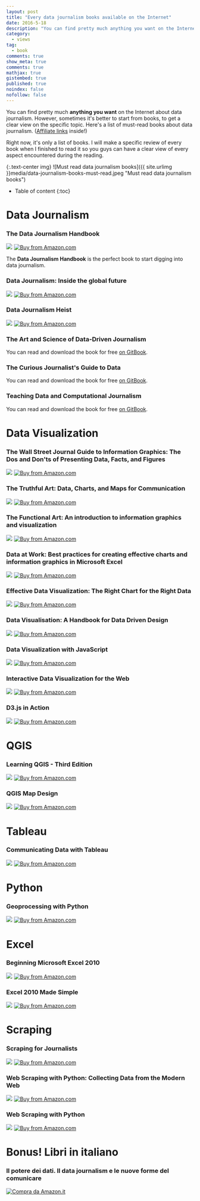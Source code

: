 ```yaml
---
layout: post
title: "Every data journalism books available on the Internet"
date: 2016-5-18
description: "You can find pretty much anything you want on the Internet about data journalism. However, sometimes it's better to start from books, to get a clear view on the specific topic. Here's a list of must-read books about data journalism."
category:
  - views
tag:
  - book
comments: true
show_meta: true
comments: true
mathjax: true
gistembed: true
published: true
noindex: false
nofollow: false
---
```


You can find pretty much **anything you want** on the Internet about data journalism. However, sometimes it's better to start from books, to get a clear view on the specific topic. Here's a list of must-read books about data journalism.
([Affiliate links](https://en.wikipedia.org/wiki/Affiliate_marketing) inside!)

Right now, it's only a list of books. I will make a specific review of every book when I finished to read it so you guys can have a clear view of every aspect encountered during the reading.

<!--more-->

{:.text-center img}
![Must read data journalism books]({{ site.urlimg }}media/data-journalism-books-must-read.jpeg "Must read data journalism books")


* Table of content
{:toc}

# Data Journalism

### The Data Journalism Handbook

<a  href="http://www.amazon.com/gp/product/1449330061/ref=as_li_tl?ie=UTF8&camp=1789&creative=9325&creativeASIN=1449330061&linkCode=as2&tag=damianobacci-20&linkId=ECEHKCYUVGXJW75U"><img border="0" src="http://ws-na.amazon-adsystem.com/widgets/q?_encoding=UTF8&ASIN=1449330061&Format=_SL160_&ID=AsinImage&MarketPlace=US&ServiceVersion=20070822&WS=1&tag=damianobacci-20" ></a><img src="http://ir-na.amazon-adsystem.com/e/ir?t=damianobacci-20&l=as2&o=1&a=1449330061" width="1" height="1" border="0" alt="" style="border:none !important; margin:0px !important;" />
<a href="http://www.amazon.com/gp/product/1449330061/ref=as_li_tl?ie=UTF8&camp=1789&creative=9325&creativeASIN=1449330061&linkCode=as2&tag=damianobacci-20&linkId=ECEHKCYUVGXJW75U">
  <img src="https://damianobacci.github.io/images//media/amazon_button.png" alt="Buy from Amazon.com">
</a>

The **Data Journalism Handbook** is the perfect book to start digging into data journalism.

### Data Journalism: Inside the global future

<a  href="http://www.amazon.com/gp/product/1845496639/ref=as_li_tl?ie=UTF8&camp=1789&creative=9325&creativeASIN=1845496639&linkCode=as2&tag=damianobacci-20&linkId=YEMHJ5XABY534XP4"><img border="0" src="http://ws-na.amazon-adsystem.com/widgets/q?_encoding=UTF8&ASIN=1845496639&Format=_SL160_&ID=AsinImage&MarketPlace=US&ServiceVersion=20070822&WS=1&tag=damianobacci-20" ></a><img src="http://ir-na.amazon-adsystem.com/e/ir?t=damianobacci-20&l=as2&o=1&a=1845496639" width="1" height="1" border="0" alt="" style="border:none !important; margin:0px !important;" />
<a href="http://www.amazon.com/gp/product/1845496639/ref=as_li_tl?ie=UTF8&camp=1789&creative=9325&creativeASIN=1845496639&linkCode=as2&tag=damianobacci-20&linkId=YEMHJ5XABY534XP4">
  <img src="https://damianobacci.github.io/images//media/amazon_button.png" alt="Buy from Amazon.com">
</a>

### Data Journalism Heist

<a  href="http://www.amazon.com/gp/product/B00GX79DB6/ref=as_li_tl?ie=UTF8&camp=1789&creative=9325&creativeASIN=B00GX79DB6&linkCode=as2&tag=damianobacci-20&linkId=URLZU2JREESOBUN5"><img border="0" src="http://ws-na.amazon-adsystem.com/widgets/q?_encoding=UTF8&ASIN=B00GX79DB6&Format=_SL160_&ID=AsinImage&MarketPlace=US&ServiceVersion=20070822&WS=1&tag=damianobacci-20" ></a><img src="http://ir-na.amazon-adsystem.com/e/ir?t=damianobacci-20&l=as2&o=1&a=B00GX79DB6" width="1" height="1" border="0" alt="" style="border:none !important; margin:0px !important;" />
<a href="http://www.amazon.com/gp/product/B00GX79DB6/ref=as_li_tl?ie=UTF8&camp=1789&creative=9325&creativeASIN=B00GX79DB6&linkCode=as2&tag=damianobacci-20&linkId=URLZU2JREESOBUN5">
  <img src="https://damianobacci.github.io/images//media/amazon_button.png" alt="Buy from Amazon.com">
</a>

### The Art and Science of Data-Driven Journalism

You can read and download the book for free [on GitBook](https://www.gitbook.com/book/towcenter/the-art-and-science-of-data-driven-journalism/details).

### The Curious Journalist's Guide to Data

You can read and download the book for free [on GitBook](https://www.gitbook.com/book/towcenter/curious-journalist-s-guide-to-data/details).

### Teaching Data and Computational Journalism

You can read and download the book for free [on GitBook](https://www.gitbook.com/book/columbiajournalism/teaching-data-computational-journalism/details).

# Data Visualization

### The Wall Street Journal Guide to Information Graphics: The Dos and Don'ts of Presenting Data, Facts, and Figures

<a  href="http://www.amazon.com/gp/product/0393347281/ref=as_li_tl?ie=UTF8&camp=1789&creative=9325&creativeASIN=0393347281&linkCode=as2&tag=damianobacci-20&linkId=NLAAVCYM4NOLOWJR"><img border="0" src="http://ws-na.amazon-adsystem.com/widgets/q?_encoding=UTF8&ASIN=0393347281&Format=_SL160_&ID=AsinImage&MarketPlace=US&ServiceVersion=20070822&WS=1&tag=damianobacci-20" ></a><img src="http://ir-na.amazon-adsystem.com/e/ir?t=damianobacci-20&l=as2&o=1&a=0393347281" width="1" height="1" border="0" alt="" style="border:none !important; margin:0px !important;" />
<a href="http://www.amazon.com/gp/product/0393347281/ref=as_li_tl?ie=UTF8&camp=1789&creative=9325&creativeASIN=0393347281&linkCode=as2&tag=damianobacci-20&linkId=NLAAVCYM4NOLOWJR">
  <img src="https://damianobacci.github.io/images//media/amazon_button.png" alt="Buy from Amazon.com">
</a>

### The Truthful Art: Data, Charts, and Maps for Communication

<a  href="http://www.amazon.com/gp/product/0321934075/ref=as_li_tl?ie=UTF8&camp=1789&creative=9325&creativeASIN=0321934075&linkCode=as2&tag=damianobacci-20&linkId=2GGPOEGUQHX4DJWG"><img border="0" src="http://ws-na.amazon-adsystem.com/widgets/q?_encoding=UTF8&ASIN=0321934075&Format=_SL160_&ID=AsinImage&MarketPlace=US&ServiceVersion=20070822&WS=1&tag=damianobacci-20" ></a><img src="http://ir-na.amazon-adsystem.com/e/ir?t=damianobacci-20&l=as2&o=1&a=0321934075" width="1" height="1" border="0" alt="" style="border:none !important; margin:0px !important;" />
<a href="http://www.amazon.com/gp/product/0321934075/ref=as_li_tl?ie=UTF8&camp=1789&creative=9325&creativeASIN=0321934075&linkCode=as2&tag=damianobacci-20&linkId=2GGPOEGUQHX4DJWG">
  <img src="https://damianobacci.github.io/images//media/amazon_button.png" alt="Buy from Amazon.com">
</a>

### The Functional Art: An introduction to information graphics and visualization

<a  href="http://www.amazon.com/gp/product/0321834739/ref=as_li_tl?ie=UTF8&camp=1789&creative=9325&creativeASIN=0321834739&linkCode=as2&tag=damianobacci-20&linkId=4PDJRNFS2BGMYXNU"><img border="0" src="http://ws-na.amazon-adsystem.com/widgets/q?_encoding=UTF8&ASIN=0321834739&Format=_SL160_&ID=AsinImage&MarketPlace=US&ServiceVersion=20070822&WS=1&tag=damianobacci-20" ></a><img src="http://ir-na.amazon-adsystem.com/e/ir?t=damianobacci-20&l=as2&o=1&a=0321834739" width="1" height="1" border="0" alt="" style="border:none !important; margin:0px !important;" />
<a href="http://www.amazon.com/gp/product/0321834739/ref=as_li_tl?ie=UTF8&camp=1789&creative=9325&creativeASIN=0321834739&linkCode=as2&tag=damianobacci-20&linkId=4PDJRNFS2BGMYXNU">
  <img src="https://damianobacci.github.io/images//media/amazon_button.png" alt="Buy from Amazon.com">
</a>

### Data at Work: Best practices for creating effective charts and information graphics in Microsoft Excel

<a href="https://www.amazon.com/gp/product/0134268636/ref=as_li_tl?ie=UTF8&camp=1789&creative=9325&creativeASIN=0134268636&linkCode=as2&tag=damianobacci-20&linkId=493e45af73f9a55e4435bc1e4440cfb3"><img border="0" src="//ws-na.amazon-adsystem.com/widgets/q?_encoding=UTF8&MarketPlace=US&ASIN=0134268636&ServiceVersion=20070822&ID=AsinImage&WS=1&Format=_SL160_&tag=damianobacci-20" ></a><img src="//ir-na.amazon-adsystem.com/e/ir?t=damianobacci-20&l=am2&o=1&a=0134268636" width="1" height="1" border="0" alt="" style="border:none !important; margin:0px !important;" />
<a href="https://www.amazon.com/gp/product/0134268636/ref=as_li_tl?ie=UTF8&camp=1789&creative=9325&creativeASIN=0134268636&linkCode=as2&tag=damianobacci-20&linkId=493e45af73f9a55e4435bc1e4440cfb3">
  <img src="https://damianobacci.github.io/images//media/amazon_button.png" alt="Buy from Amazon.com">
</a>

### Effective Data Visualization: The Right Chart for the Right Data

<a href="https://www.amazon.com/gp/product/1506303056/ref=as_li_tl?ie=UTF8&camp=1789&creative=9325&creativeASIN=1506303056&linkCode=as2&tag=damianobacci-20&linkId=96f96c2515e68b7e46e0ed5fe02ac537"><img border="0" src="//ws-na.amazon-adsystem.com/widgets/q?_encoding=UTF8&MarketPlace=US&ASIN=1506303056&ServiceVersion=20070822&ID=AsinImage&WS=1&Format=_SL160_&tag=damianobacci-20" ></a><img src="//ir-na.amazon-adsystem.com/e/ir?t=damianobacci-20&l=am2&o=1&a=1506303056" width="1" height="1" border="0" alt="" style="border:none !important; margin:0px !important;" />
<a href="https://www.amazon.com/gp/product/1506303056/ref=as_li_tl?ie=UTF8&camp=1789&creative=9325&creativeASIN=1506303056&linkCode=as2&tag=damianobacci-20&linkId=96f96c2515e68b7e46e0ed5fe02ac537">
  <img src="https://damianobacci.github.io/images//media/amazon_button.png" alt="Buy from Amazon.com">
</a>

### Data Visualisation: A Handbook for Data Driven Design

<a href="https://www.amazon.com/gp/product/1473912148/ref=as_li_tl?ie=UTF8&camp=1789&creative=9325&creativeASIN=1473912148&linkCode=as2&tag=damianobacci-20&linkId=f64feaeb6003aa56f479ea769abc04bf"><img border="0" src="//ws-na.amazon-adsystem.com/widgets/q?_encoding=UTF8&MarketPlace=US&ASIN=1473912148&ServiceVersion=20070822&ID=AsinImage&WS=1&Format=_SL160_&tag=damianobacci-20" ></a><img src="//ir-na.amazon-adsystem.com/e/ir?t=damianobacci-20&l=am2&o=1&a=1473912148" width="1" height="1" border="0" alt="" style="border:none !important; margin:0px !important;" />
<a href="https://www.amazon.com/gp/product/1473912148/ref=as_li_tl?ie=UTF8&camp=1789&creative=9325&creativeASIN=1473912148&linkCode=as2&tag=damianobacci-20&linkId=f64feaeb6003aa56f479ea769abc04bf">
  <img src="https://damianobacci.github.io/images//media/amazon_button.png" alt="Buy from Amazon.com">
</a>

### Data Visualization with JavaScript

<a href="https://www.amazon.com/gp/product/1593276052/ref=as_li_tl?ie=UTF8&camp=1789&creative=9325&creativeASIN=1593276052&linkCode=as2&tag=damianobacci-20&linkId=dfc6e201b0d17bf6c35a3a8d17818f75"><img border="0" src="//ws-na.amazon-adsystem.com/widgets/q?_encoding=UTF8&MarketPlace=US&ASIN=1593276052&ServiceVersion=20070822&ID=AsinImage&WS=1&Format=_SL160_&tag=damianobacci-20" ></a><img src="//ir-na.amazon-adsystem.com/e/ir?t=damianobacci-20&l=am2&o=1&a=1593276052" width="1" height="1" border="0" alt="" style="border:none !important; margin:0px !important;" />
<a href="https://www.amazon.com/gp/product/1593276052/ref=as_li_tl?ie=UTF8&camp=1789&creative=9325&creativeASIN=1593276052&linkCode=as2&tag=damianobacci-20&linkId=dfc6e201b0d17bf6c35a3a8d17818f75">
  <img src="https://damianobacci.github.io/images//media/amazon_button.png" alt="Buy from Amazon.com">
</a>

### Interactive Data Visualization for the Web

<a href="https://www.amazon.com/gp/product/1449339735/ref=as_li_tl?ie=UTF8&camp=1789&creative=9325&creativeASIN=1449339735&linkCode=as2&tag=damianobacci-20&linkId=e5814b6f3b445ac2f83141b4fd3a7559"><img border="0" src="//ws-na.amazon-adsystem.com/widgets/q?_encoding=UTF8&MarketPlace=US&ASIN=1449339735&ServiceVersion=20070822&ID=AsinImage&WS=1&Format=_SL160_&tag=damianobacci-20" ></a><img src="//ir-na.amazon-adsystem.com/e/ir?t=damianobacci-20&l=am2&o=1&a=1449339735" width="1" height="1" border="0" alt="" style="border:none !important; margin:0px !important;" />
<a href="https://www.amazon.com/gp/product/1449339735/ref=as_li_tl?ie=UTF8&camp=1789&creative=9325&creativeASIN=1449339735&linkCode=as2&tag=damianobacci-20&linkId=e5814b6f3b445ac2f83141b4fd3a7559">
  <img src="https://damianobacci.github.io/images//media/amazon_button.png" alt="Buy from Amazon.com">
</a>

### D3.js in Action

<a href="https://www.amazon.com/gp/product/1617292117/ref=as_li_tl?ie=UTF8&camp=1789&creative=9325&creativeASIN=1617292117&linkCode=as2&tag=damianobacci-20&linkId=8059460532f3b5d80df77b9a71067e43"><img border="0" src="//ws-na.amazon-adsystem.com/widgets/q?_encoding=UTF8&MarketPlace=US&ASIN=1617292117&ServiceVersion=20070822&ID=AsinImage&WS=1&Format=_SL160_&tag=damianobacci-20" ></a><img src="//ir-na.amazon-adsystem.com/e/ir?t=damianobacci-20&l=am2&o=1&a=1617292117" width="1" height="1" border="0" alt="" style="border:none !important; margin:0px !important;" />
<a href="https://www.amazon.com/gp/product/1617292117/ref=as_li_tl?ie=UTF8&camp=1789&creative=9325&creativeASIN=1617292117&linkCode=as2&tag=damianobacci-20&linkId=8059460532f3b5d80df77b9a71067e43">
  <img src="https://damianobacci.github.io/images//media/amazon_button.png" alt="Buy from Amazon.com">
</a>

# QGIS

### Learning QGIS - Third Edition

<a  href="http://www.amazon.com/gp/product/1785880330/ref=as_li_tl?ie=UTF8&camp=1789&creative=9325&creativeASIN=1785880330&linkCode=as2&tag=damianobacci-20&linkId=CR4636FWHHRAGWDR"><img border="0" src="http://ws-na.amazon-adsystem.com/widgets/q?_encoding=UTF8&ASIN=1785880330&Format=_SL160_&ID=AsinImage&MarketPlace=US&ServiceVersion=20070822&WS=1&tag=damianobacci-20" ></a><img src="http://ir-na.amazon-adsystem.com/e/ir?t=damianobacci-20&l=as2&o=1&a=1785880330" width="1" height="1" border="0" alt="" style="border:none !important; margin:0px !important;" />
<a href="http://www.amazon.com/gp/product/1785880330/ref=as_li_tl?ie=UTF8&camp=1789&creative=9325&creativeASIN=1785880330&linkCode=as2&tag=damianobacci-20&linkId=CR4636FWHHRAGWDR">
  <img src="https://damianobacci.github.io/images//media/amazon_button.png" alt="Buy from Amazon.com">
</a>

### QGIS Map Design

<a  href="http://www.amazon.com/gp/product/0989421759/ref=as_li_tl?ie=UTF8&camp=1789&creative=9325&creativeASIN=0989421759&linkCode=as2&tag=damianobacci-20&linkId=ESU4BR2UNR44LUL2"><img border="0" src="http://ws-na.amazon-adsystem.com/widgets/q?_encoding=UTF8&ASIN=0989421759&Format=_SL160_&ID=AsinImage&MarketPlace=US&ServiceVersion=20070822&WS=1&tag=damianobacci-20" ></a><img src="http://ir-na.amazon-adsystem.com/e/ir?t=damianobacci-20&l=as2&o=1&a=0989421759" width="1" height="1" border="0" alt="" style="border:none !important; margin:0px !important;" />
<a href="http://www.amazon.com/gp/product/0989421759/ref=as_li_tl?ie=UTF8&camp=1789&creative=9325&creativeASIN=0989421759&linkCode=as2&tag=damianobacci-20&linkId=ESU4BR2UNR44LUL2">
  <img src="https://damianobacci.github.io/images//media/amazon_button.png" alt="Buy from Amazon.com">
</a>

# Tableau

### Communicating Data with Tableau

<a href="https://www.amazon.com/gp/product/1449372023/ref=as_li_tl?ie=UTF8&camp=1789&creative=9325&creativeASIN=1449372023&linkCode=as2&tag=damianobacci-20&linkId=2e66dcec78c951d16bd1752f2381cc4b"><img border="0" src="//ws-na.amazon-adsystem.com/widgets/q?_encoding=UTF8&MarketPlace=US&ASIN=1449372023&ServiceVersion=20070822&ID=AsinImage&WS=1&Format=_SL160_&tag=damianobacci-20" ></a><img src="//ir-na.amazon-adsystem.com/e/ir?t=damianobacci-20&l=am2&o=1&a=1449372023" width="1" height="1" border="0" alt="" style="border:none !important; margin:0px !important;" />
<a href="https://www.amazon.com/gp/product/1449372023/ref=as_li_tl?ie=UTF8&camp=1789&creative=9325&creativeASIN=1449372023&linkCode=as2&tag=damianobacci-20&linkId=2e66dcec78c951d16bd1752f2381cc4b">
  <img src="https://damianobacci.github.io/images//media/amazon_button.png" alt="Buy from Amazon.com">
</a>

# Python

### Geoprocessing with Python

<a href="https://www.amazon.com/gp/product/1617292141/ref=as_li_tl?ie=UTF8&camp=1789&creative=9325&creativeASIN=1617292141&linkCode=as2&tag=damianobacci-20&linkId=0576182fc91f16bc00f9b9568225ebc9"><img border="0" src="//ws-na.amazon-adsystem.com/widgets/q?_encoding=UTF8&MarketPlace=US&ASIN=1617292141&ServiceVersion=20070822&ID=AsinImage&WS=1&Format=_SL160_&tag=damianobacci-20" ></a><img src="//ir-na.amazon-adsystem.com/e/ir?t=damianobacci-20&l=am2&o=1&a=1617292141" width="1" height="1" border="0" alt="" style="border:none !important; margin:0px !important;" />
<a href="https://www.amazon.com/gp/product/1617292141/ref=as_li_tl?ie=UTF8&camp=1789&creative=9325&creativeASIN=1617292141&linkCode=as2&tag=damianobacci-20&linkId=0576182fc91f16bc00f9b9568225ebc9">
  <img src="https://damianobacci.github.io/images//media/amazon_button.png" alt="Buy from Amazon.com">
</a>

# Excel

### Beginning Microsoft Excel 2010

<a href="https://www.amazon.com/gp/product/B004VHAYM2/ref=as_li_tl?ie=UTF8&camp=1789&creative=9325&creativeASIN=B004VHAYM2&linkCode=as2&tag=damianobacci-20&linkId=2a3accbf41c364f9ff9a47970fc3e475"><img border="0" src="//ws-na.amazon-adsystem.com/widgets/q?_encoding=UTF8&MarketPlace=US&ASIN=B004VHAYM2&ServiceVersion=20070822&ID=AsinImage&WS=1&Format=_SL160_&tag=damianobacci-20" ></a><img src="//ir-na.amazon-adsystem.com/e/ir?t=damianobacci-20&l=am2&o=1&a=B004VHAYM2" width="1" height="1" border="0" alt="" style="border:none !important; margin:0px !important;" />
<a href="https://www.amazon.com/gp/product/B004VHAYM2/ref=as_li_tl?ie=UTF8&camp=1789&creative=9325&creativeASIN=B004VHAYM2&linkCode=as2&tag=damianobacci-20&linkId=2a3accbf41c364f9ff9a47970fc3e475">
  <img src="https://damianobacci.github.io/images//media/amazon_button.png" alt="Buy from Amazon.com">
</a>

### Excel 2010 Made Simple

<a href="https://www.amazon.com/gp/product/1430235454/ref=as_li_tl?ie=UTF8&camp=1789&creative=9325&creativeASIN=1430235454&linkCode=as2&tag=damianobacci-20&linkId=c5c809b4dec4fddb2e5e0cbd871f347d"><img border="0" src="//ws-na.amazon-adsystem.com/widgets/q?_encoding=UTF8&MarketPlace=US&ASIN=1430235454&ServiceVersion=20070822&ID=AsinImage&WS=1&Format=_SL160_&tag=damianobacci-20" ></a><img src="//ir-na.amazon-adsystem.com/e/ir?t=damianobacci-20&l=am2&o=1&a=1430235454" width="1" height="1" border="0" alt="" style="border:none !important; margin:0px !important;" />
<a href="https://www.amazon.com/gp/product/1430235454/ref=as_li_tl?ie=UTF8&camp=1789&creative=9325&creativeASIN=1430235454&linkCode=as2&tag=damianobacci-20&linkId=c5c809b4dec4fddb2e5e0cbd871f347d">
  <img src="https://damianobacci.github.io/images//media/amazon_button.png" alt="Buy from Amazon.com">
</a>

# Scraping

### Scraping for Journalists

<a  href="http://www.amazon.com/gp/product/B00CQ6L4JW/ref=as_li_tl?ie=UTF8&camp=1789&creative=9325&creativeASIN=B00CQ6L4JW&linkCode=as2&tag=damianobacci-20&linkId=DF642Z6OCPJMH2EJ"><img border="0" src="http://ws-na.amazon-adsystem.com/widgets/q?_encoding=UTF8&ASIN=B00CQ6L4JW&Format=_SL160_&ID=AsinImage&MarketPlace=US&ServiceVersion=20070822&WS=1&tag=damianobacci-20" ></a><img src="http://ir-na.amazon-adsystem.com/e/ir?t=damianobacci-20&l=as2&o=1&a=B00CQ6L4JW" width="1" height="1" border="0" alt="" style="border:none !important; margin:0px !important;" />
<a href="http://www.amazon.com/gp/product/B00CQ6L4JW/ref=as_li_tl?ie=UTF8&camp=1789&creative=9325&creativeASIN=B00CQ6L4JW&linkCode=as2&tag=damianobacci-20&linkId=DF642Z6OCPJMH2EJ">
  <img src="https://damianobacci.github.io/images//media/amazon_button.png" alt="Buy from Amazon.com">
</a>

### Web Scraping with Python: Collecting Data from the Modern Web

<a href="https://www.amazon.com/gp/product/1491910291/ref=as_li_tl?ie=UTF8&camp=1789&creative=9325&creativeASIN=1491910291&linkCode=as2&tag=damianobacci-20&linkId=197228918578a4f2d2f59e12da61a59e"><img border="0" src="//ws-na.amazon-adsystem.com/widgets/q?_encoding=UTF8&MarketPlace=US&ASIN=1491910291&ServiceVersion=20070822&ID=AsinImage&WS=1&Format=_SL160_&tag=damianobacci-20" ></a><img src="//ir-na.amazon-adsystem.com/e/ir?t=damianobacci-20&l=am2&o=1&a=1491910291" width="1" height="1" border="0" alt="" style="border:none !important; margin:0px !important;" />
<a href="https://www.amazon.com/gp/product/1491910291/ref=as_li_tl?ie=UTF8&camp=1789&creative=9325&creativeASIN=1491910291&linkCode=as2&tag=damianobacci-20&linkId=197228918578a4f2d2f59e12da61a59e">
  <img src="https://damianobacci.github.io/images//media/amazon_button.png" alt="Buy from Amazon.com">
</a>

### Web Scraping with Python

<a href="https://www.amazon.com/gp/product/1782164367/ref=as_li_tl?ie=UTF8&camp=1789&creative=9325&creativeASIN=1782164367&linkCode=as2&tag=damianobacci-20&linkId=aee8bcc7fbb37f7cedcee475a0078453"><img border="0" src="//ws-na.amazon-adsystem.com/widgets/q?_encoding=UTF8&MarketPlace=US&ASIN=1782164367&ServiceVersion=20070822&ID=AsinImage&WS=1&Format=_SL160_&tag=damianobacci-20" ></a><img src="//ir-na.amazon-adsystem.com/e/ir?t=damianobacci-20&l=am2&o=1&a=1782164367" width="1" height="1" border="0" alt="" style="border:none !important; margin:0px !important;" />
<a href="https://www.amazon.com/gp/product/1782164367/ref=as_li_tl?ie=UTF8&camp=1789&creative=9325&creativeASIN=1782164367&linkCode=as2&tag=damianobacci-20&linkId=aee8bcc7fbb37f7cedcee475a0078453">
  <img src="https://damianobacci.github.io/images//media/amazon_button.png" alt="Buy from Amazon.com">
</a>


# Bonus! Libri in italiano

### Il potere dei dati. Il data journalism e le nuove forme del comunicare

<a href="http://www.amazon.it/gp/product/8898837216/ref=as_li_qf_sp_asin_tl?ie=UTF8&camp=3370&creative=23322&creativeASIN=8898837216&linkCode=as2&tag=divagaz20-21">
  <img src="https://damianobacci.github.io/images//media/amazon_button.png" alt="Compra da Amazon.it">
</a>
